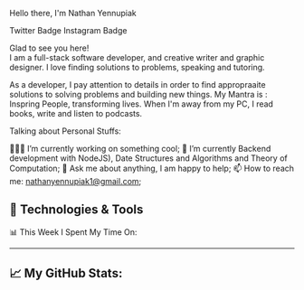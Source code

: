 Hello there, I'm Nathan Yennupiak

Twitter Badge Instagram Badge

Glad to see you here!   
I am a full-stack software developer, and creative writer and graphic designer. I love finding solutions to problems, speaking and tutoring.

As a developer, I pay attention to details in order to find appropraaite solutions to solving problems and building new things. 
My Mantra is : Inspring People, transforming lives. When I'm away from my PC, I read books, write and listen to podcasts.


Talking about Personal Stuffs:

👨🏻‍💻 I’m currently working on something cool;
🚀 I’m currently Backend development with NodeJS), Date Structures and Algorithms and Theory of Computation;
💬 Ask me about anything, I am happy to help;
📫 How to reach me: nathanyennupiak1@gmail.com;

🔧 Technologies & Tools
-----------------------------
                

📊 This Week I Spent My Time On:

----------------------

📈 My GitHub Stats:
--------------------

 
